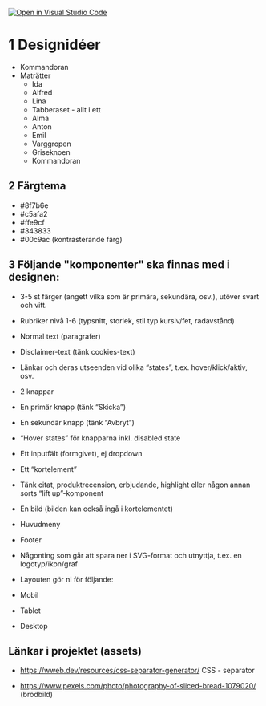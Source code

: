 [![Open in Visual Studio Code](https://classroom.github.com/assets/open-in-vscode-c66648af7eb3fe8bc4f294546bfd86ef473780cde1dea487d3c4ff354943c9ae.svg)](https://classroom.github.com/online_ide?assignment_repo_id=9677075&assignment_repo_type=AssignmentRepo)

# 1 Designidéer

- Kommandoran
- Maträtter
  - Ida
  - Alfred
  - Lina
  - Tabberaset - allt i ett
  - Alma
  - Anton
  - Emil
  - Varggropen
  - Griseknoen
  - Kommandoran

## 2 Färgtema

- #8f7b6e
- #c5afa2
- #ffe9cf
- #343833
- #00c9ac (kontrasterande färg)

## 3 Följande "komponenter" ska finnas med i designen:

- 3-5 st färger (angett vilka som är primära, sekundära, osv.), utöver svart och vitt.
- Rubriker nivå 1-6 (typsnitt, storlek, stil typ kursiv/fet, radavstånd)
- Normal text (paragrafer)
- Disclaimer-text (tänk cookies-text)
- Länkar och deras utseenden vid olika “states”, t.ex. hover/klick/aktiv, osv.
- 2 knappar
- En primär knapp (tänk “Skicka”)
- En sekundär knapp (tänk “Avbryt”)
- “Hover states” för knapparna inkl. disabled state
- Ett inputfält (formgivet), ej dropdown
- Ett “kortelement”
- Tänk citat, produktrecension, erbjudande, highlight eller någon annan sorts “lift up”-komponent
- En bild (bilden kan också ingå i kortelementet)
- Huvudmeny
- Footer
- Någonting som går att spara ner i SVG-format och utnyttja, t.ex. en logotyp/ikon/graf
- Layouten gör ni för följande:

- Mobil
- Tablet
- Desktop

## Länkar i projektet (assets)

- https://wweb.dev/resources/css-separator-generator/
CSS - separator

- https://www.pexels.com/photo/photography-of-sliced-bread-1079020/
(brödbild)